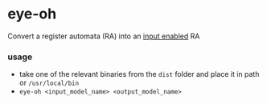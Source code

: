 # eye-oh

Convert a register automata (RA) into an [input enabled](https://en.wikipedia.org/wiki/Input/output_automaton) RA 

### usage
- take one of the relevant binaries from the `dist` folder and place it in path or `/usr/local/bin` 
- `eye-oh <input_model_name> <output_model_name>`
